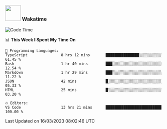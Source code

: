 ### <img src="https://media.giphy.com/media/VgCDAzcKvsR6OM0uWg/giphy.gif" width="50"> Wakatime

  <!--START_SECTION:waka-->
![Code Time](http://img.shields.io/badge/Code%20Time-1%2C320%20hrs%2012%20mins-blue)

📊 **This Week I Spent My Time On** 

```text
💬 Programming Languages: 
TypeScript               8 hrs 12 mins       ███████████████░░░░░░░░░░   61.45 % 
Bash                     1 hr 40 mins        ███░░░░░░░░░░░░░░░░░░░░░░   12.54 % 
Markdown                 1 hr 29 mins        ███░░░░░░░░░░░░░░░░░░░░░░   11.22 % 
JSON                     42 mins             █░░░░░░░░░░░░░░░░░░░░░░░░   05.33 % 
HTML                     25 mins             █░░░░░░░░░░░░░░░░░░░░░░░░   03.20 % 

🔥 Editors: 
VS Code                  13 hrs 21 mins      █████████████████████████   100.00 % 
```


 Last Updated on 16/03/2023 08:02:46 UTC
<!--END_SECTION:waka-->
